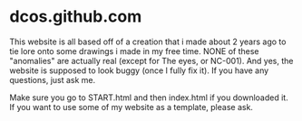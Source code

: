 # dcos.github.com
This website is all based off of a creation that i made about 2 years ago to tie lore onto some drawings i made in my free time. NONE of these "anomalies" are actually real (except for The eyes, or NC-001). And yes, the website is supposed to look buggy (once I fully fix it). If you have any questions, just ask me.

Make sure you go to START.html and then index.html if you downloaded it. If you want to use some of my website as a template, please ask.
